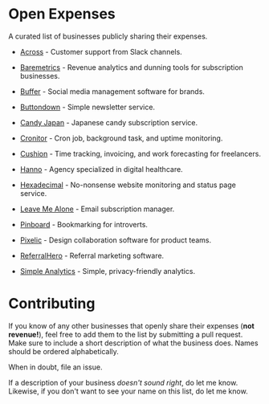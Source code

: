 # Open Expenses

A curated list of businesses publicly sharing their expenses.

* [Across](https://acrossapp.com/blog/how-a-2-person-startup-already-uses-28-other-tools) - Customer support from Slack channels.

* [Baremetrics](https://twitter.com/Shpigford/status/1070017669888425984) - Revenue analytics and dunning tools for subscription businesses.

* [Buffer](https://open.buffer.com/transparent-pricing-buffer/) - Social media management software for brands.

* [Buttondown](https://www.notion.so/Running-Costs-f29729ded5494272947f656440967cbf) - Simple newsletter service.

* [Candy Japan](https://www.candyjapan.com/behind-the-scenes/running-costs-for-candy-japan) - Japanese candy subscription service.

* [Cronitor](https://blog.cronitor.io/the-aws-spend-of-a-saas-side-business-30bd5dbd91b) - Cron job, background task, and uptime monitoring.

* [Cushion](https://cushionapp.com/running-costs) - Time tracking, invoicing, and work forecasting for freelancers.

* [Hanno](https://hanno.co/blog/investing-in-tools-no-brainer/) - Agency specialized in digital healthcare.

* [Hexadecimal](https://tryhexadecimal.com/running-costs) - No-nonsense website monitoring and status page service.

* [Leave Me Alone](https://leavemealone.app/open/) - Email subscription manager.

* [Pinboard](https://twitter.com/Pinboard/status/494238943894700032) - Bookmarking for introverts.

* [Pixelic](https://blog.pixelic.io/startup-tool-stack/) - Design collaboration software for product teams.

* [ReferralHero](https://manuel.friger.io/blog/referralhero-expenses) - Referral marketing software.

* [Simple Analytics](https://simpleanalytics.com/open) - Simple, privacy-friendly analytics.

# Contributing

If you know of any other businesses that openly share their expenses (**not revenue!**), feel free to add them to the list by submitting a pull request. Make sure to include a short description of what the business does. Names should be ordered alphabetically.

When in doubt, file an issue.

If a description of your business _doesn't sound right_, do let me know. Likewise, if you don't want to see your name on this list, do let me know.
